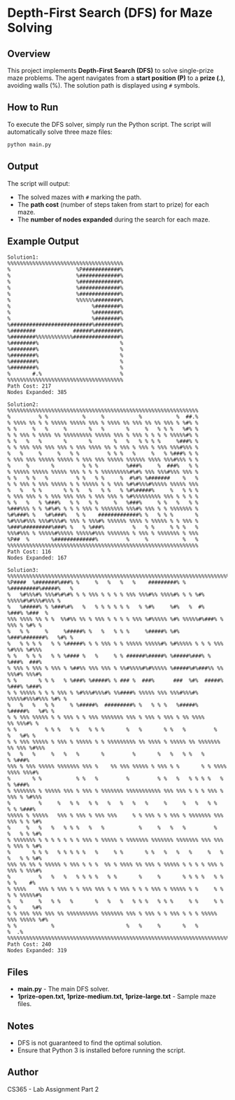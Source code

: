 # Depth-First Search (DFS) for Maze Solving

## Overview
This project implements **Depth-First Search (DFS)** to solve single-prize maze problems. The agent navigates from a **start position (P)** to a **prize (.)**, avoiding walls (%). The solution path is displayed using `#` symbols.

## How to Run
To execute the DFS solver, simply run the Python script. The script will automatically solve three maze files:
```bash
python main.py
```

## Output
The script will output:
- The solved mazes with `#` marking the path.
- The **path cost** (number of steps taken from start to prize) for each maze.
- The **number of nodes expanded** during the search for each maze.

## Example Output
```
Solution1:
%%%%%%%%%%%%%%%%%%%%%%%%%%%%%%%%%%%%%
%                     %P############%
%                     %#############%
%                     %#############%
%                     %#############%
%                     %#############%
%                     %%%%%%########%
%                          %########%
%                          %########%
%                          %########%
%##########################%########%
%########            ######%########%
%########%%%%%%%%%%%%###############%
%########%                          %
%########%                          %
%########%                          %
%########%                          %
%########%                          %
%       #.%                         %
%%%%%%%%%%%%%%%%%%%%%%%%%%%%%%%%%%%%%
Path Cost: 217
Nodes Expanded: 385
```
```
Solution2:
%%%%%%%%%%%%%%%%%%%%%%%%%%%%%%%%%%%%%%%%%%%%%%%%%%%%%%%%%%%%%
%         % %           %     %           %           %  ##.%
% %%%% %% % % %%%%% %%%%% %%% % %%%% %% %%% %% %% %%% % %#% %
% %     %   %     %       %   %       %     %   % % %   %#% %
% % %%% % %%%% %% %%%%%%%%% %%%%% %%% % %%% % % % % %%%%%#% %
% %   %   %       %       %       %   %   % % % %     %###% %
% % %%% %%% %%% %%% % %%% %%%% %% % %%% % %%% % %%% %%%#%%% %
%   %     %     %   % %         % % %   %     %   % %###% % %
% %%% %%% %%%%% %%%%% % %%% %%% %%%%% %%%%%% %%%% %%%#%%% % %
%     %       %         % % %         %###%     %  ###%   % %
% %%%%% %%%%% %%%%% %%% % % % %%%%%%%%%#%#% %%% %%%#%%% %%% %
% %   % %   %         % %   % %     %  #%#% %#######    %   %
% % %%% % %%% %%%%% % % %%%%% % % %%% %#%#%%%#%%%%% %%%%% %%%
%   %   % %       % % %   %   % %   % %#%#####%     %   % % %
% %%% %%% % % %%% %%% %%% % %%% %%% % %#%%%%%%%%% %%% % % % %
% %   %   % %###%   % %   % %     %   %###%     % %   %   % %
%###%%% % % %#%#% % % % %%% % %%%%%%% %%%#% %%% % % %%%%%%% %
%#%###% %   %#%###%   % %    #############% %   % % %       %
%#%%%#%%% %%%#%%%#% %%% % %%%#% %%%%%% %%%% % %%%%% % % %%% %
%###%#########%###% %   % %###%         %   % %     % % %   %
%%%#%%% % %%%%%#%%%%% %%%%%#%%% %%%%%%% % %%% % %%%%%%% % %%%
%P##  %       %#############%         %     %           %   %
%%%%%%%%%%%%%%%%%%%%%%%%%%%%%%%%%%%%%%%%%%%%%%%%%%%%%%%%%%%%%
Path Cost: 116
Nodes Expanded: 167
```
```
Solution3:
%%%%%%%%%%%%%%%%%%%%%%%%%%%%%%%%%%%%%%%%%%%%%%%%%%%%%%%%%%%%%%%%%%%%%%%%%%%%%%%%%
%P####  %#######%###% %     %   %   %   %    #########% %   %#########%#####%   %
%   %#%%%#% %%%#%#%#% % % %%% % % % % %%% %%%#%% %%%%#% % % %#% %%%%%#%#%%%#%%% %
%   %#####% % %###%#%   %   % % % % % %   % %#%     %#%   %  #%     %###% %###  %
%%% %%%% %% % %  %%#%% %% % %%% % % % % %%% %#%%%%% %#% %%%%%#%###% % %%% % %#% %
%   % %     %     %#####% %   %   % % %     %#####% %#%     %###%#######%   %#% %
%   % % % %   % % %#####% % % %%% % % %%%%% %%%%%#% %#%%%%% % % % %%% %#%%% %#%%%
% %   % % %   % % %#### %   %     % % ######%#####% %#####%###% %     %###%  ###%
% %%% % %%% % %%% % %##%% %%% %%% % %%#%%%%#%#%%%%% %#####%#%###%% %% %%%#% %%%#%
% %       % % %   % %###% %#####% % ### %  ###%      ###  %#%  #####% %###% %###%
% % %%%%% % % % %%% % %#%%%#%%%#% %%####% %%%%% %%% %%%#%%%#% %%%%%#%%%#%%% %#% %
%   %   %   % %     % %#####%  #########% %   % % %   %#####%     %#####%   %#% %
% % %%% %%%%% % % %%% % % %%% %%%%%%% %%% % %%% % %%% % %% %%%%        %% %%%#% %
% %         % % %   % %   % % %       %   %       % %   %         %     %   %#% %
% % %%% %%%%% % %%% % %%%%% % % %%%%%%%%% %% %%%% % %%%%% %% %%%%%%% %% %%% %#%%%
%   %   %     %   %   %       %         %       %   %   % %   %           % %###%
%%% % %%% %%%%% %%%%%%% %%% %    %% %%% %%%%% % %%% % %       % % %%%% %%%% %%%#%
%       % %           % %   %         %         % %   %   % % % %   %     % %###%
% %%%%%%% % %%%%% %%% % %%% % %%%%%%% %%%%%%%%%%% %%% %%% % % % %%% % %%% % %#%%%
%         %     %   % %   % %   %   %   %   %     %     %   %   % %     % % %###%
%%%%% % %%%%%   %%% % %%% % %%% %%%     % % %%% % % %%% % %%%%%%% %%% %%% % % %#%
%     %   %   %   % % %   %   %           %     %   %   %         %   %   % % %#%
% %%%%%%% % % % % % % % %%% % %%%%% % %%%%%%% %%%%%%% %%%%%%% %%% %%% % %%% % %#%
%       % % %   % % % % %   %     % %       % %   %   %   %     %   % %   % % %#%
%%% %% %% % %%%%% % %%% % % %  %% % %%%% %% %%% % %%%%% % % % % %%% % %%% % %%%#%
%         %   %   %   % % % %   % %       %     %       % % % %   % %   % %    #%
% %%%%    %%% % %%% % % %%% %%% % % %%% % % % %%% % %%%%% % %     % % % % %%%%%#%
%   %     %   % %   %       %   %   %   % % %   % % %     % %     % % % %     %#%
% % %%% %%% %%% %% %%%%%%%%%% %%%%%%% %%% % %%% % % %%% % % % %%%%% %%% %%%%% %#%
% %           %                       %   %     %       %   %               %  .%
%%%%%%%%%%%%%%%%%%%%%%%%%%%%%%%%%%%%%%%%%%%%%%%%%%%%%%%%%%%%%%%%%%%%%%%%%%%%%%%%%
Path Cost: 240
Nodes Expanded: 319
```

## Files
- **main.py** - The main DFS solver.
- **1prize-open.txt, 1prize-medium.txt, 1prize-large.txt** - Sample maze files.

## Notes
- DFS is not guaranteed to find the optimal solution.
- Ensure that Python 3 is installed before running the script.

## Author
CS365 - Lab Assignment Part 2

